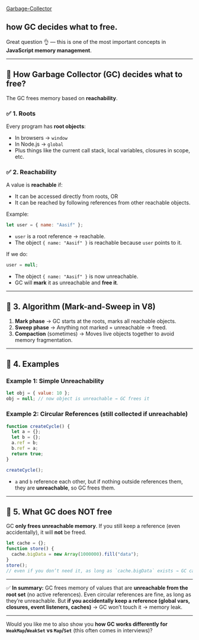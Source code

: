 [Garbage-Collector](https://www.youtube.com/shorts/IABmAgEuNTI)

## how GC decides what to free.
Great question 👌 — this is one of the most important concepts in **JavaScript memory management**.

---

## 🔹 How Garbage Collector (GC) decides what to free?

The GC frees memory based on **reachability**.

### ✅ 1. Roots

Every program has **root objects**:

* In browsers → `window`
* In Node.js → `global`
* Plus things like the current call stack, local variables, closures in scope, etc.

### ✅ 2. Reachability

A value is **reachable** if:

* It can be accessed directly from roots, OR
* It can be reached by following references from other reachable objects.

Example:

```js
let user = { name: "Aasif" };
```

* `user` is a root reference → reachable.
* The object `{ name: "Aasif" }` is reachable because `user` points to it.

If we do:

```js
user = null;
```

* The object `{ name: "Aasif" }` is now unreachable.
* GC will **mark** it as unreachable and **free it**.

---

## 🔹 3. Algorithm (Mark-and-Sweep in V8)

1. **Mark phase** → GC starts at the roots, marks all reachable objects.
2. **Sweep phase** → Anything not marked = unreachable → freed.
3. **Compaction** (sometimes) → Moves live objects together to avoid memory fragmentation.

---

## 🔹 4. Examples

### Example 1: Simple Unreachability

```js
let obj = { value: 10 };
obj = null; // now object is unreachable → GC frees it
```

### Example 2: Circular References (still collected if unreachable)

```js
function createCycle() {
  let a = {};
  let b = {};
  a.ref = b;
  b.ref = a;
  return true;
}

createCycle(); 
```

* `a` and `b` reference each other, but if nothing outside references them, they are **unreachable**, so GC frees them.

---

## 🔹 5. What GC does NOT free

GC **only frees unreachable memory**.
If you still keep a reference (even accidentally), it will **not** be freed.

```js
let cache = {};
function store() {
  cache.bigData = new Array(1000000).fill("data");
}
store();
// even if you don’t need it, as long as `cache.bigData` exists → GC cannot free it
```

---

✅ **In summary:**
GC frees memory of values that are **unreachable from the root set** (no active references). Even circular references are fine, as long as they’re unreachable. But **if you accidentally keep a reference (global vars, closures, event listeners, caches)** → GC won’t touch it → memory leak.

---

Would you like me to also show you **how GC works differently for `WeakMap`/`WeakSet` vs `Map`/`Set`** (this often comes in interviews)?
